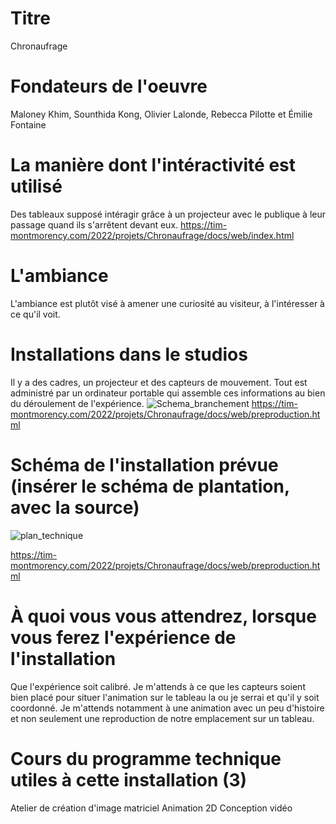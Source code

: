 # Titre
Chronaufrage

# Fondateurs de l'oeuvre
Maloney Khim, Sounthida Kong, Olivier Lalonde, Rebecca Pilotte et Émilie Fontaine

# La manière dont l'intéractivité est utilisé
Des tableaux supposé intéragir grâce à un projecteur avec le publique à leur passage quand ils s'arrêtent devant eux.
https://tim-montmorency.com/2022/projets/Chronaufrage/docs/web/index.html

# L'ambiance
L'ambiance est plutôt visé à amener une curiosité au visiteur, à l'intéresser à ce qu'il voit.

# Installations dans le studios 
Il y a des cadres, un projecteur et des capteurs de mouvement. Tout est administré par un ordinateur portable qui assemble ces informations au bien du déroulement de l'expérience.
![Schema_branchement](https://user-images.githubusercontent.com/89608287/157371565-e2e3a297-1824-4881-8138-6f47e334f34e.png)
https://tim-montmorency.com/2022/projets/Chronaufrage/docs/web/preproduction.html
# Schéma de l'installation prévue (insérer le schéma de plantation, avec la source)
![plan_technique](https://user-images.githubusercontent.com/89608287/157371555-15da81b1-06fa-46cf-9470-7f76cb5c8705.png)

https://tim-montmorency.com/2022/projets/Chronaufrage/docs/web/preproduction.html

# À quoi vous vous attendrez, lorsque vous ferez l'expérience de l'installation
Que l'expérience soit calibré. Je m'attends à ce que les capteurs soient bien placé pour situer l'animation sur le tableau la ou je serrai et qu'il y soit coordonné. Je m'attends notamment à une animation avec un peu d'histoire et non seulement une reproduction de notre emplacement sur un tableau.

# Cours du programme technique utiles à cette installation (3)
Atelier de création d'image matriciel
Animation 2D
Conception vidéo

